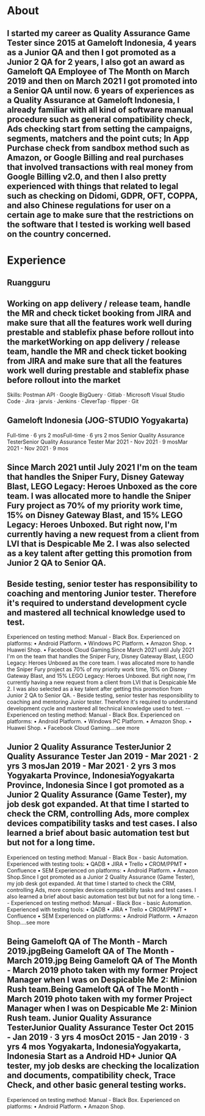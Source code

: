 # About

I started my career as Quality Assurance Game Tester since 2015 at Gameloft Indonesia, 4 years as a Junior QA and then I got promoted as a Junior 2 QA for 2 years, I also got an award as Gameloft QA Employee of The Month on March 2019 and then on March 2021 I got promoted into a Senior QA until now. 
6 years of experiences as a Quality Assurance at Gameloft Indonesia, I already familiar with all kind of software manual procedure such as general compatibility check, Ads checking start from setting the campaigns, segments, matchers and the point cuts; In App Purchase check from sandbox method such as Amazon, or Google Billing and real purchases that involved transactions with real money from Google Billing v2.0, and then I also pretty experienced with things that related to legal such as checking on Didomi, GDPR, OFT, COPPA, and also Chinese regulations for user on a certain age to make sure that the restrictions on the software that I tested is working well based on the country concerned.
--- 
# Experience
## Ruangguru
Working on app delivery / release team, handle the MR and check ticket booking from JIRA and make sure that all the features work well during prestable and stablefix phase before rollout into the marketWorking on app delivery / release team, handle the MR and check ticket booking from JIRA and make sure that all the features work well during prestable and stablefix phase before rollout into the market
--- 
Skills: Postman API · Google BigQuery · Gitlab · Microsoft Visual Studio Code · Jira · jarvis · Jenkins · CleverTap · flipper · Git

## Gameloft Indonesia (JOG-STUDIO Yogyakarta)
Full-time · 6 yrs 2 mosFull-time · 6 yrs 2 mos
Senior Quality Assurance TesterSenior Quality Assurance Tester
Mar 2021 - Nov 2021 · 9 mosMar 2021 - Nov 2021 · 9 mos

Since March 2021 until July 2021 I'm on the team that handles the Sniper Fury, Disney Gateway Blast, LEGO Legacy: Heroes Unboxed as the core team. I was allocated more to handle the Sniper Fury project as 70% of my priority work time, 15% on Disney Gateway Blast, and 15% LEGO Legacy: Heroes Unboxed. But right now, I'm currently having a new request from a client from LVI that is Despicable Me 2. I was also selected as a key talent after getting this promotion from Junior 2 QA to Senior QA.
-
Beside testing, senior tester has responsibility to coaching and mentoring Junior tester. Therefore it's required to understand development cycle and mastered all technical knowledge used to test.
--
Experienced on testing method: Manual - Black Box.
Experienced on platforms:
• Android Platform.
• Windows PC Platform.
• Amazon Shop.
• Huawei Shop.
• Facebook Cloud Gaming.Since March 2021 until July 2021 I'm on the team that handles the Sniper Fury, Disney Gateway Blast, LEGO Legacy: Heroes Unboxed as the core team. I was allocated more to handle the Sniper Fury project as 70% of my priority work time, 15% on Disney Gateway Blast, and 15% LEGO Legacy: Heroes Unboxed. But right now, I'm currently having a new request from a client from LVI that is Despicable Me 2. I was also selected as a key talent after getting this promotion from Junior 2 QA to Senior QA. - Beside testing, senior tester has responsibility to coaching and mentoring Junior tester. Therefore it's required to understand development cycle and mastered all technical knowledge used to test. -- Experienced on testing method: Manual - Black Box. Experienced on platforms: • Android Platform. • Windows PC Platform. • Amazon Shop. • Huawei Shop. • Facebook Cloud Gaming.…see more

Junior 2 Quality Assurance TesterJunior 2 Quality Assurance Tester
Jan 2019 - Mar 2021 · 2 yrs 3 mosJan 2019 - Mar 2021 · 2 yrs 3 mos
Yogyakarta Province, IndonesiaYogyakarta Province, Indonesia
Since I got promoted as a Junior 2 Quality Assurance (Game Tester), my job desk got expanded. At that time I started to check the CRM, controlling Ads, more complex devices compatibility tasks and test cases. I also learned a brief about basic automation test but but not for a long time.
--
Experienced on testing method: Manual - Black Box - basic Automation.
Experienced with testing tools:
• QADB
• JIRA
• Trello
• CROM/PPMT
• Confluence
• SEM
Experienced on platforms:
• Android Platform.
• Amazon Shop.Since I got promoted as a Junior 2 Quality Assurance (Game Tester), my job desk got expanded. At that time I started to check the CRM, controlling Ads, more complex devices compatibility tasks and test cases. I also learned a brief about basic automation test but but not for a long time. -- Experienced on testing method: Manual - Black Box - basic Automation. Experienced with testing tools: • QADB • JIRA • Trello • CROM/PPMT • Confluence • SEM Experienced on platforms: • Android Platform. • Amazon Shop.…see more

Being Gameloft QA of The Month - March 2019.jpgBeing Gameloft QA of The Month - March 2019.jpg
Being Gameloft QA of The Month - March 2019 photo taken with my former Project Manager when I was on Despicable Me 2: Minion Rush team.Being Gameloft QA of The Month - March 2019 photo taken with my former Project Manager when I was on Despicable Me 2: Minion Rush team.
Junior Quality Assurance TesterJunior Quality Assurance Tester
Oct 2015 - Jan 2019 · 3 yrs 4 mosOct 2015 - Jan 2019 · 3 yrs 4 mos
Yogyakarta, IndonesiaYogyakarta, Indonesia
Start as a Android HD+ Junior QA tester, my job desks are checking the localization and documents, compatibility check, Trace Check, and other basic general testing works.
--
Experienced on testing method: Manual - Black Box.
Experienced on platforms:
• Android Platform.
• Amazon Shop.
